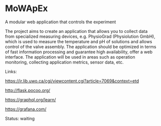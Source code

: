 # MoWApEx
A modular web application that controls the experiment

The project aims to create an application that allows you to collect data from specialized measuring devices, e.g.
PhysioGrad (Physiolution GmbH), which is used to measure the temperature and pH of solutions and allows control of the valve assembly. The application should be optimized in terms of fast information processing and guarantee high availability, offer a web interface.
The application will be used in areas such as operation monitoring, collecting application metrics, sensor data, etc.

Links:

https://ir.lib.uwo.ca/cgi/viewcontent.cgi?article=7069&context=etd

http://flask.pocoo.org/

https://graphql.org/learn/

https://grafana.com/
   
Status: waiting
